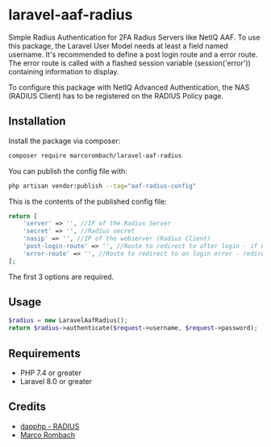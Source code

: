 # laravel-aaf-radius

Simple Radius Authentication for 2FA Radius Servers like NetIQ AAF.
To use this package, the Laravel User Model needs at least a field named username.
It's recommended to define a post login route and a error route.
The error route is called with a flashed session variable (session('error')) containing information to display.

To configure this package with NetIQ Advanced Authentication, the NAS (RADIUS Client) has to be registered on the RADIUS Policy page. 
## Installation

Install the package via composer:

```bash
composer require marcorombach/laravel-aaf-radius
```

You can publish the config file with:

```bash
php artisan vendor:publish --tag="aaf-radius-config"
```

This is the contents of the published config file:

```php
return [
    'server' => '', //IP of the Radius Server
    'secret' => '', //Radius secret
    'nasip' => '', //IP of the webserver (Radius Client)
    'post-login-route' => '', //Route to redirect to after login - if not set you will be redirected to the base URL
    'error-route' => '', //Route to redirect to on login error - redirects with $error variable set
];
```
The first 3 options are required.


## Usage

```php
$radius = new LaravelAafRadius();
return $radius->authenticate($request->username, $request->password);
```

## Requirements

- PHP 7.4 or greater
- Laravel 8.0 or greater

## Credits
- [dapphp - RADIUS](https://github.com/dapphp/radius)
- [Marco Rombach](https://github.com/marcorombach)

